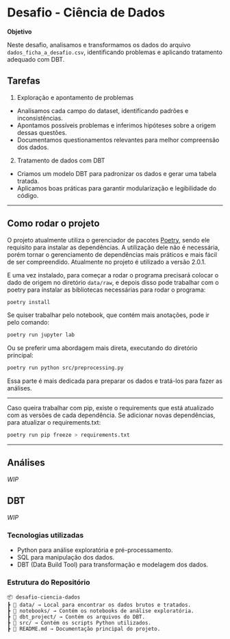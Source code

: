 # Desafio - Ciência de Dados

**Objetivo**

Neste desafio, analisamos e transformamos os dados do arquivo `dados_ficha_a_desafio.csv`, identificando problemas e aplicando tratamento adequado com DBT.

## Tarefas
1. Exploração e apontamento de problemas

* Analisamos cada campo do dataset, identificando padrões e inconsistências.
* Apontamos possíveis problemas e inferimos hipóteses sobre a origem dessas questões.
* Documentamos questionamentos relevantes para melhor compreensão dos dados.

2. Tratamento de dados com DBT

* Criamos um modelo DBT para padronizar os dados e gerar uma tabela tratada.
* Aplicamos boas práticas para garantir modularização e legibilidade do código.

----

## Como rodar o projeto

O projeto atualmente utiliza o gerenciador de pacotes [Poetry](https://python-poetry.org/), sendo ele requisito para instalar as dependências. A utilização dele não é necessária, porém tornar o gerenciamento de dependências mais práticos e mais fácil de ser compreendido. Atualmente no projeto é utilizado a versão 2.0.1.

E uma vez instalado, para começar a rodar o programa precisará colocar o dado de origem no diretório `data/raw`, e depois disso pode trabalhar com o poetry para instalar as bibliotecas necessárias para rodar o programa:

```bash
poetry install
```

Se quiser trabalhar pelo notebook, que contém mais anotações, pode ir pelo comando:

```bash
poetry run jupyter lab
```

Ou se preferir uma abordagem mais direta, executando do diretório principal:

```bash
poetry run python src/preprocessing.py
```

Essa parte é mais dedicada para preparar os dados e tratá-los para fazer as análises.

---


Caso queira trabalhar com pip, existe o requirements que está atualizado com as versões de cada dependência. Se adicionar novas dependências, para atualizar o requirements.txt:

```bash
poetry run pip freeze > requirements.txt
```

---

## Análises

_WIP_

## DBT

_WIP_


### Tecnologias utilizadas

* Python para análise exploratória e pré-processamento.
* SQL para manipulação dos dados.
* DBT (Data Build Tool) para transformação e modelagem dos dados.

### Estrutura do Repositório
```
📦 desafio-ciencia-dados
┣ 📂 data/ → Local para encontrar os dados brutos e tratados.
┣ 📂 notebooks/ → Contém os notebooks de análise exploratória.
┣ 📂 dbt_project/ → Contém os arquivos do DBT.
┣ 📂 src/ → Contém os scripts Python utilizados.
┣ 📜 README.md → Documentação principal do projeto.
```
